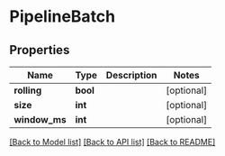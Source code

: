 # PipelineBatch

## Properties
Name | Type | Description | Notes
------------ | ------------- | ------------- | -------------
**rolling** | **bool** |  | [optional] 
**size** | **int** |  | [optional] 
**window_ms** | **int** |  | [optional] 

[[Back to Model list]](../README.md#documentation-for-models) [[Back to API list]](../README.md#documentation-for-api-endpoints) [[Back to README]](../README.md)


